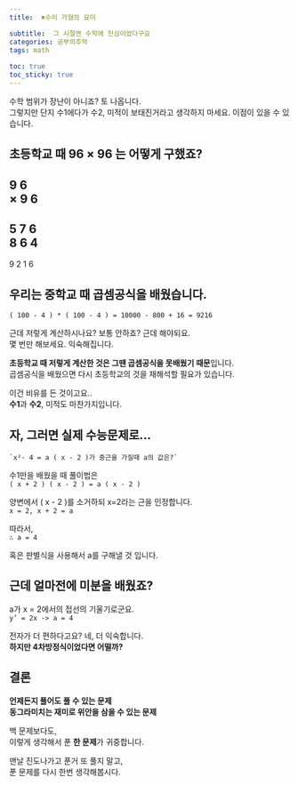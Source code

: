 ```yaml
---
title:  ✖️수리 가형의 묘미

subtitle:  그 시절엔 수학에 진심이었다구요
categories: 공부의추억  
tags: math
 
toc: true
toc_sticky: true
---
```


  
수학 범위가 장난이 아니죠? 토 나옵니다.  
그렇지만 단지 수1에다가 수2, 미적이 보태진거라고 생각하지 마세요. 이점이 있을 수 있습니다.  
   
## 초등학교 때 96 × 96 는 어떻게 구했죠?  
  
   9 6  
× 9 6  
----------  
   5 7 6  
8 6 4  
----------  
9 2 1 6  
   
  
## 우리는 중학교 때 곱셈공식을 배웠습니다.  
`( 100 - 4 ) * ( 100 - 4 ) = 10000 - 800 + 16 = 9216`  
   
근데 저렇게 계산하시나요? 보통 안하죠? 근데 해야되요.  
몇 번만 해보세요. 익숙해집니다.  
   
**초등학교 때 저렇게 계산한 것은 그땐 곱셈공식을 못배웠기 때문**입니다.  
곱셈공식을 배웠으면 다시 초등학교의 것을 재해석할 필요가 있습니다.  
   
이건 비유를 든 것이고요..  
**수1**과 **수2**, 미적도 마찬가지입니다.  
  
  
## 자, 그러면 실제 수능문제로…  
```  
`x²- 4 = a ( x - 2 )가 중근을 가질때 a의 값은?`  
```  
   
수1만을 배웠을 때 풀이법은  
`( x + 2 ) ( x - 2 ) = a ( x - 2 )`  
  
양변에서 ( x - 2 )를 소거하되 x=2라는 근을 인정합니다.  
`x = 2, x + 2 = a`  
  
따라서,  
`∴ a = 4`  
  
혹은 판별식을 사용해서 a를 구해낼 것 입니다.   
  
  
## 근데 얼마전에 미분을 배웠죠?  
a가 x = 2에서의 접선의 기울기로군요.  
`y’ = 2x -> a = 4`  
   
전자가 더 편하다고요? 네, 더 익숙합니다.  
**하지만 4차방정식이었다면 어떨까?**  
   
  
## 결론  
**언제든지 풀어도 풀 수 있는 문제**  
**동그라미치는 재미로 위안을 삼을 수 있는 문제**  
  
백 문제보다도,  
이렇게 생각해서 푼 **한 문제**가 귀중합니다.  
   
맨날 진도나가고 푼거 또 풀지 말고,  
푼 문제를 다시 한번 생각해봅시다.  
